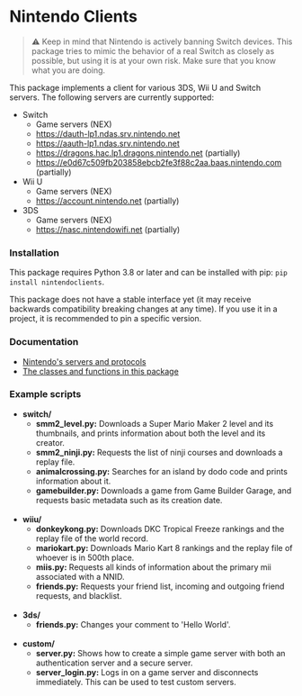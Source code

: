 # Nintendo Clients
> :warning: Keep in mind that Nintendo is actively banning Switch devices. This package tries to mimic the behavior of a real Switch as closely as possible, but using it is at your own risk. Make sure that you know what you are doing.

This package implements a client for various 3DS, Wii U and Switch servers. The following servers are currently supported:

* Switch
  * Game servers (NEX)
  * https://dauth-lp1.ndas.srv.nintendo.net
  * https://aauth-lp1.ndas.srv.nintendo.net
  * https://dragons.hac.lp1.dragons.nintendo.net (partially)
  * https://e0d67c509fb203858ebcb2fe3f88c2aa.baas.nintendo.com (partially)
* Wii U
  * Game servers (NEX)
  * https://account.nintendo.net (partially)
* 3DS
  * Game servers (NEX)
  * https://nasc.nintendowifi.net (partially)

### Installation
This package requires Python 3.8 or later and can be installed with pip: `pip install nintendoclients`.

This package does not have a stable interface yet (it may receive backwards compatibility breaking changes at any time). If you use it in a project, it is recommended to pin a specific version.

### Documentation
* [Nintendo's servers and protocols](https://github.com/Kinnay/NintendoClients/wiki)
* [The classes and functions in this package](https://nintendoclients.readthedocs.io)

### Example scripts
* **switch/**
    * **smm2_level.py:** Downloads a Super Mario Maker 2 level and its thumbnails, and prints information about both the level and its creator.
    * **smm2_ninji.py:** Requests the list of ninji courses and downloads a replay file.
    * **animalcrossing.py:** Searches for an island by dodo code and prints information about it.
    * **gamebuilder.py:** Downloads a game from Game Builder Garage, and requests basic metadata such as its creation date.
    <br><br>
* **wiiu/**
    * **donkeykong.py:** Downloads DKC Tropical Freeze rankings and the replay file of the world record.
    * **mariokart.py:** Downloads Mario Kart 8 rankings and the replay file of whoever is in 500th place.
    * **miis.py:** Requests all kinds of information about the primary mii associated with a NNID.
    * **friends.py:** Requests your friend list, incoming and outgoing friend requests, and blacklist.
    <br><br>
* **3ds/**
	* **friends.py:** Changes your comment to 'Hello World'.
	<br><br>
* **custom/**
    * **server.py:** Shows how to create a simple game server with both an authentication server and a secure server.
    * **server_login.py:** Logs in on a game server and disconnects immediately. This can be used to test custom servers.
